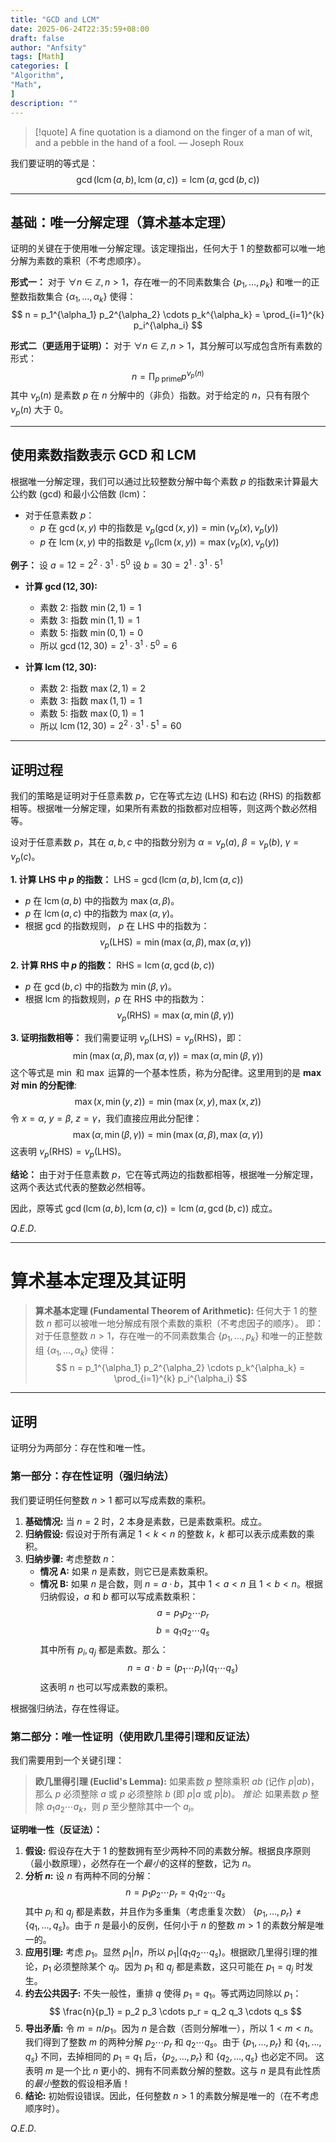 ```yaml
---
title: "GCD and LCM"
date: 2025-06-24T22:35:59+08:00
draft: false
author: "Anfsity"
tags: [Math]
categories: [
"Algorithm",
"Math",
]
description: ""
---
```

> [!quote] A fine quotation is a diamond on the finger of a man of wit, and a pebble in the hand of a fool.
 > — Joseph Roux


我们要证明的等式是：
$$
\gcd(\operatorname{lcm}(a,b), \operatorname{lcm}(a,c)) = \operatorname{lcm}(a, \gcd(b,c))
$$

---

## 基础：唯一分解定理（算术基本定理）

证明的关键在于使用唯一分解定理。该定理指出，任何大于 1 的整数都可以唯一地分解为素数的乘积（不考虑顺序）。

**形式一：**
对于 $\forall n \in \mathbb{Z}, n > 1$，存在唯一的不同素数集合 $\{p_1, \dots, p_k\}$ 和唯一的正整数指数集合 $\{\alpha_1, \dots, \alpha_k\}$ 使得：
$$
n = p_1^{\alpha_1} p_2^{\alpha_2} \cdots p_k^{\alpha_k} = \prod_{i=1}^{k} p_i^{\alpha_i}
$$

**形式二（更适用于证明）：**
对于 $\forall n \in \mathbb{Z}, n > 1$，其分解可以写成包含所有素数的形式：
$$
n = \prod_{p \text{ prime}} p^{\nu_p(n)}
$$
其中 $\nu_p(n)$ 是素数 $p$ 在 $n$ 分解中的（非负）指数。对于给定的 $n$，只有有限个 $\nu_p(n)$ 大于 0。

---

## 使用素数指数表示 GCD 和 LCM

根据唯一分解定理，我们可以通过比较整数分解中每个素数 $p$ 的指数来计算最大公约数 (gcd) 和最小公倍数 (lcm)：

*   对于任意素数 $p$：
    *   $p$ 在 $\gcd(x, y)$ 中的指数是 $\nu_p(\gcd(x, y)) = \min(\nu_p(x), \nu_p(y))$
    *   $p$ 在 $\operatorname{lcm}(x, y)$ 中的指数是 $\nu_p(\operatorname{lcm}(x, y)) = \max(\nu_p(x), \nu_p(y))$

**例子：**
设 $a = 12 = 2^2 \cdot 3^1 \cdot 5^0$
设 $b = 30 = 2^1 \cdot 3^1 \cdot 5^1$

*   **计算 $\gcd(12, 30)$:**
    -   素数 2: 指数 $\min(2, 1) = 1$
    -   素数 3: 指数 $\min(1, 1) = 1$
    -   素数 5: 指数 $\min(0, 1) = 0$
    -   所以 $\gcd(12, 30) = 2^1 \cdot 3^1 \cdot 5^0 = 6$

*   **计算 $\operatorname{lcm}(12, 30)$:**
    -   素数 2: 指数 $\max(2, 1) = 2$
    -   素数 3: 指数 $\max(1, 1) = 1$
    -   素数 5: 指数 $\max(0, 1) = 1$
    -   所以 $\operatorname{lcm}(12, 30) = 2^2 \cdot 3^1 \cdot 5^1 = 60$

---

## 证明过程

我们的策略是证明对于任意素数 $p$，它在等式左边 (LHS) 和右边 (RHS) 的指数都相等。根据唯一分解定理，如果所有素数的指数都对应相等，则这两个数必然相等。

设对于任意素数 $p$，其在 $a, b, c$ 中的指数分别为 $\alpha = \nu_p(a)$, $\beta = \nu_p(b)$, $\gamma = \nu_p(c)$。

**1. 计算 LHS 中 $p$ 的指数：**
LHS = $\gcd(\operatorname{lcm}(a,b), \operatorname{lcm}(a,c))$
*   $p$ 在 $\operatorname{lcm}(a,b)$ 中的指数为 $\max(\alpha, \beta)$。
*   $p$ 在 $\operatorname{lcm}(a,c)$ 中的指数为 $\max(\alpha, \gamma)$。
*   根据 gcd 的指数规则， $p$ 在 LHS 中的指数为：
    $$ \nu_p(\text{LHS}) = \min(\max(\alpha, \beta), \max(\alpha, \gamma)) $$

**2. 计算 RHS 中 $p$ 的指数：**
RHS = $\operatorname{lcm}(a, \gcd(b,c))$
*   $p$ 在 $\gcd(b,c)$ 中的指数为 $\min(\beta, \gamma)$。
*   根据 lcm 的指数规则，$p$ 在 RHS 中的指数为：
    $$ \nu_p(\text{RHS}) = \max(\alpha, \min(\beta, \gamma)) $$

**3. 证明指数相等：**
我们需要证明 $\nu_p(\text{LHS}) = \nu_p(\text{RHS})$，即：
$$ \min(\max(\alpha, \beta), \max(\alpha, \gamma)) = \max(\alpha, \min(\beta, \gamma)) $$
这个等式是 $\min$ 和 $\max$ 运算的一个基本性质，称为分配律。这里用到的是 **max 对 min 的分配律**:
$$ \max(x, \min(y, z)) = \min(\max(x, y), \max(x, z)) $$
令 $x = \alpha$, $y = \beta$, $z = \gamma$，我们直接应用此分配律：
$$ \max(\alpha, \min(\beta, \gamma)) = \min(\max(\alpha, \beta), \max(\alpha, \gamma)) $$
这表明 $\nu_p(\text{RHS}) = \nu_p(\text{LHS})$。

**结论：**
由于对于任意素数 $p$，它在等式两边的指数都相等，根据唯一分解定理，这两个表达式代表的整数必然相等。

因此，原等式 $\gcd(\operatorname{lcm}(a,b), \operatorname{lcm}(a,c)) = \operatorname{lcm}(a, \gcd(b,c))$ 成立。

$Q.E.D.$

---

# 算术基本定理及其证明

> **算术基本定理 (Fundamental Theorem of Arithmetic):**
> 任何大于 1 的整数 $n$ 都可以被唯一地分解成有限个素数的乘积（不考虑因子的顺序）。
> 即：对于任意整数 $n > 1$，存在唯一的不同素数集合 $\{p_1, \dots, p_k\}$ 和唯一的正整数组 $\{\alpha_1, \dots, \alpha_k\}$ 使得：
> $$ n = p_1^{\alpha_1} p_2^{\alpha_2} \cdots p_k^{\alpha_k} = \prod_{i=1}^{k} p_i^{\alpha_i} $$

---

## 证明

证明分为两部分：存在性和唯一性。

### 第一部分：存在性证明（强归纳法）

我们要证明任何整数 $n > 1$ 都可以写成素数的乘积。

1.  **基础情况:** 当 $n=2$ 时，2 本身是素数，已是素数乘积。成立。
2.  **归纳假设:** 假设对于所有满足 $1 < k < n$ 的整数 $k$，$k$ 都可以表示成素数的乘积。
3.  **归纳步骤:** 考虑整数 $n$：
    *   **情况 A:** 如果 $n$ 是素数，则它已是素数乘积。
    *   **情况 B:** 如果 $n$ 是合数，则 $n = a \cdot b$，其中 $1 < a < n$ 且 $1 < b < n$。根据归纳假设，$a$ 和 $b$ 都可以写成素数乘积：
        $$ a = p_1 p_2 \cdots p_r $$
        $$ b = q_1 q_2 \cdots q_s $$
        其中所有 $p_i, q_j$ 都是素数。那么：
        $$ n = a \cdot b = (p_1 \cdots p_r)(q_1 \cdots q_s) $$
        这表明 $n$ 也可以写成素数的乘积。

根据强归纳法，存在性得证。

### 第二部分：唯一性证明（使用欧几里得引理和反证法）

我们需要用到一个关键引理：

> **欧几里得引理 (Euclid's Lemma):**
> 如果素数 $p$ 整除乘积 $ab$ (记作 $p | ab$)，那么 $p$ 必须整除 $a$ 或 $p$ 必须整除 $b$ (即 $p | a$ 或 $p | b$)。
> *推论:* 如果素数 $p$ 整除 $a_1 a_2 \cdots a_k$，则 $p$ 至少整除其中一个 $a_i$。

**证明唯一性（反证法）：**

1.  **假设:** 假设存在大于 1 的整数拥有至少两种不同的素数分解。根据良序原则（最小数原理），必然存在一个*最小*的这样的整数，记为 $n$。
2.  **分析 $n$:** 设 $n$ 有两种不同的分解：
    $$ n = p_1 p_2 \cdots p_r = q_1 q_2 \cdots q_s $$
    其中 $p_i$ 和 $q_j$ 都是素数，并且作为多重集（考虑重复次数） $\{p_1, \dots, p_r\} \neq \{q_1, \dots, q_s\}$。由于 $n$ 是最小的反例，任何小于 $n$ 的整数 $m > 1$ 的素数分解是唯一的。
3.  **应用引理:** 考虑 $p_1$。显然 $p_1 | n$，所以 $p_1 | (q_1 q_2 \cdots q_s)$。根据欧几里得引理的推论，$p_1$ 必须整除某个 $q_j$。因为 $p_1$ 和 $q_j$ 都是素数，这只可能在 $p_1 = q_j$ 时发生。
4.  **约去公共因子:** 不失一般性，重排 $q$ 使得 $p_1 = q_1$。等式两边同除以 $p_1$：
    $$ \frac{n}{p_1} = p_2 p_3 \cdots p_r = q_2 q_3 \cdots q_s $$
5.  **导出矛盾:** 令 $m = n/p_1$。因为 $n$ 是合数（否则分解唯一），所以 $1 < m < n$。我们得到了整数 $m$ 的两种分解 $p_2 \cdots p_r$ 和 $q_2 \cdots q_s$。由于 $\{p_1, \dots, p_r\}$ 和 $\{q_1, \dots, q_s\}$ 不同，去掉相同的 $p_1=q_1$ 后，$\{p_2, \dots, p_r\}$ 和 $\{q_2, \dots, q_s\}$ 也必定不同。
    这表明 $m$ 是一个比 $n$ 更小的、拥有不同素数分解的整数。这与 $n$ 是具有此性质的*最小*整数的假设相矛盾！
6.  **结论:** 初始假设错误。因此，任何整数 $n > 1$ 的素数分解是唯一的（在不考虑顺序时）。

$Q.E.D.$



